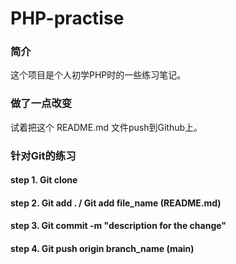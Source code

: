 # PHP-practise

### 简介

这个项目是个人初学PHP时的一些练习笔记。

### 做了一点改变

试着把这个 README.md 文件push到Github上。

### 针对Git的练习

#### step 1. Git clone

#### step 2. Git add . / Git add file_name (README.md)

#### step 3. Git commit -m "description for the change"

#### step 4. Git push origin branch_name (main)

